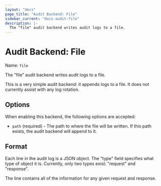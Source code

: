 ```yaml
---
layout: "docs"
page_title: "Audit Backend: File"
sidebar_current: "docs-audit-file"
description: |-
  The "file" audit backend writes audit logs to a file.
---
```


# Audit Backend: File

Name: `file`

The "file" audit backend writes audit logs to a file.

This is a very simple audit backend: it appends logs to a file. It does
not currently assist with any log rotation.

## Options

When enabling this backend, the following options are accepted:

  * `path` (required) - The path to where the file will be written. If
      this path exists, the audit backend will append to it.

## Format

Each line in the audit log is a JSON object. The "type" field specifies
what type of object it is. Currently, only two types exist: "request" and
"response".

The line contains all of the information for any given request and response.

